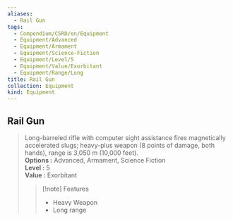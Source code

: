 ```yaml
---
aliases:
  - Rail Gun
tags:
  - Compendium/CSRD/en/Equipment
  - Equipment/Advanced
  - Equipment/Armament
  - Equipment/Science-Fiction
  - Equipment/Level/5
  - Equipment/Value/Exorbitant
  - Equipment/Range/Long
title: Rail Gun
collection: Equipment
kind: Equipment
---
```

## Rail Gun  
  
>Long-barreled rifle with computer sight assistance fires magnetically accelerated slugs; heavy-plus weapon (8 points of damage, both hands), range is 3,050 m (10,000 feet).  
> **Options :** Advanced, Armament, Science Fiction  
> **Level :** 5  
> **Value :** Exorbitant  
>>[!note] Features  
>> - Heavy Weapon  
>> - Long range